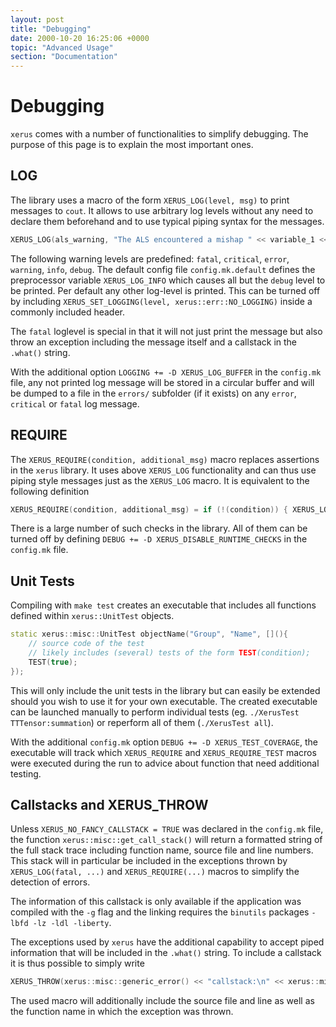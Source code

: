 ```yaml
---
layout: post
title: "Debugging"
date: 2000-10-20 16:25:06 +0000
topic: "Advanced Usage"
section: "Documentation"
---
```



# Debugging

`xerus` comes with a number of functionalities to simplify debugging. The purpose of this page is to explain the most important ones.

## LOG

The library uses a macro of the form `XERUS_LOG(level, msg)` to print messages to `cout`. It allows to use arbitrary log levels without any need to declare them beforehand
and to use typical piping syntax for the messages.
~~~ cpp
XERUS_LOG(als_warning, "The ALS encountered a mishap " << variable_1 << " <= " << variable_2);
~~~
The following warning levels are predefined: `fatal`, `critical`, `error`, `warning`, `info`, `debug`. The default config file `config.mk.default` defines the preprocessor
variable `XERUS_LOG_INFO` which causes all but the `debug` level to be printed. Per default any other log-level is printed. This can be turned off by including 
`XERUS_SET_LOGGING(level, xerus::err::NO_LOGGING)` inside a commonly included header.

The `fatal` loglevel is special in that it will not just print the message but also throw an exception including the message itself and a callstack in the `.what()` string.

With the additional option `LOGGING += -D XERUS_LOG_BUFFER` in the `config.mk` file, any not printed log message will be stored in a circular buffer and will be dumped to a file
in the `errors/` subfolder (if it exists) on any `error`, `critical` or `fatal` log message. 


## REQUIRE

The `XERUS_REQUIRE(condition, additional_msg)` macro replaces assertions in the `xerus` library. It uses above `XERUS_LOG` functionality and can thus use piping style messages just as the `XERUS_LOG`
macro. It is equivalent to the following definition
~~~ cpp
XERUS_REQUIRE(condition, additional_msg) = if (!(condition)) { XERUS_LOG(fatal, additional_msg); }
~~~
There is a large number of such checks in the library. All of them can be turned off by defining `DEBUG += -D XERUS_DISABLE_RUNTIME_CHECKS` in the `config.mk` file.


## Unit Tests

Compiling with `make test` creates an executable that includes all functions defined within `xerus::UnitTest` objects.
~~~ cpp
static xerus::misc::UnitTest objectName("Group", "Name", [](){
    // source code of the test
    // likely includes (several) tests of the form TEST(condition);
    TEST(true);
});
~~~
This will only include the 
unit tests in the library but can easily be extended should you wish to use it for your own executable. The created executable can be launched manually to perform individual
tests (eg. `./XerusTest TTTensor:summation`) or reperform all of them (`./XerusTest all`).

With the additional `config.mk` option `DEBUG += -D XERUS_TEST_COVERAGE`, the executable will track which `XERUS_REQUIRE` and `XERUS_REQUIRE_TEST` macros were executed during the run to advice 
about function that need additional testing.


## Callstacks and XERUS_THROW

Unless `XERUS_NO_FANCY_CALLSTACK = TRUE` was declared in the `config.mk` file, the function `xerus::misc::get_call_stack()` will return a formatted string of the full stack trace including function name,
source file and line numbers. This stack will in particular be included in the exceptions thrown by `XERUS_LOG(fatal, ...)` and `XERUS_REQUIRE(...)` macros to simplify the detection of errors.

The information of this callstack is only available if the application was compiled with the `-g` flag and the linking requires the `binutils` packages `-lbfd -lz -ldl -liberty`.

The exceptions used by `xerus` have the additional capability to accept piped information that will be included in the `.what()` string. To include a callstack it is thus possible to 
simply write
~~~ cpp
XERUS_THROW(xerus::misc::generic_error() << "callstack:\n" << xerus::misc::get_call_stack());
~~~
The used macro will additionally include the source file and line as well as the function name in which the exception was thrown.

